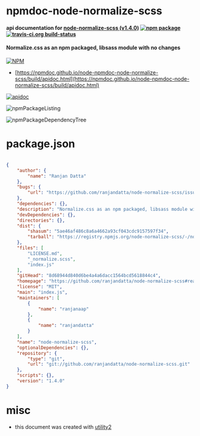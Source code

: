 # npmdoc-node-normalize-scss

#### api documentation for  [node-normalize-scss (v1.4.0)](https://github.com/ranjandatta/node-normalize-scss#readme)  [![npm package](https://img.shields.io/npm/v/npmdoc-node-normalize-scss.svg?style=flat-square)](https://www.npmjs.org/package/npmdoc-node-normalize-scss) [![travis-ci.org build-status](https://api.travis-ci.org/npmdoc/node-npmdoc-node-normalize-scss.svg)](https://travis-ci.org/npmdoc/node-npmdoc-node-normalize-scss)

#### Normalize.css as an npm packaged, libsass module with no changes

[![NPM](https://nodei.co/npm/node-normalize-scss.png?downloads=true&downloadRank=true&stars=true)](https://www.npmjs.com/package/node-normalize-scss)

- [https://npmdoc.github.io/node-npmdoc-node-normalize-scss/build/apidoc.html](https://npmdoc.github.io/node-npmdoc-node-normalize-scss/build/apidoc.html)

[![apidoc](https://npmdoc.github.io/node-npmdoc-node-normalize-scss/build/screenCapture.buildCi.browser.%252Ftmp%252Fbuild%252Fapidoc.html.png)](https://npmdoc.github.io/node-npmdoc-node-normalize-scss/build/apidoc.html)

![npmPackageListing](https://npmdoc.github.io/node-npmdoc-node-normalize-scss/build/screenCapture.npmPackageListing.svg)

![npmPackageDependencyTree](https://npmdoc.github.io/node-npmdoc-node-normalize-scss/build/screenCapture.npmPackageDependencyTree.svg)



# package.json

```json

{
    "author": {
        "name": "Ranjan Datta"
    },
    "bugs": {
        "url": "https://github.com/ranjandatta/node-normalize-scss/issues"
    },
    "dependencies": {},
    "description": "Normalize.css as an npm packaged, libsass module with no changes",
    "devDependencies": {},
    "directories": {},
    "dist": {
        "shasum": "5ae46af486c8a6a4662a93cf043cdc9157597f34",
        "tarball": "https://registry.npmjs.org/node-normalize-scss/-/node-normalize-scss-1.4.0.tgz"
    },
    "files": [
        "LICENSE.md",
        "_normalize.scss",
        "index.js"
    ],
    "gitHead": "8d68944d840d6be4a4a6dacc1564bcd5618844c4",
    "homepage": "https://github.com/ranjandatta/node-normalize-scss#readme",
    "license": "MIT",
    "main": "index.js",
    "maintainers": [
        {
            "name": "ranjanaap"
        },
        {
            "name": "ranjandatta"
        }
    ],
    "name": "node-normalize-scss",
    "optionalDependencies": {},
    "repository": {
        "type": "git",
        "url": "git://github.com/ranjandatta/node-normalize-scss.git"
    },
    "scripts": {},
    "version": "1.4.0"
}
```



# misc
- this document was created with [utility2](https://github.com/kaizhu256/node-utility2)
